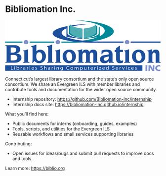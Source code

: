 # Bibliomation Inc.

![Bibliomation logo](./logo.svg)

Connecticut’s largest library consortium and the state’s only open source consortium. We share an Evergreen ILS with member libraries and contribute tools and documentation for the wider open source community.

- Internship repository: https://github.com/Bibliomation-Inc/internship
- Internship docs site: https://bibliomation-inc.github.io/internship

What you’ll find here:
- Public documents for interns (onboarding, guides, examples)
- Tools, scripts, and utilities for the Evergreen ILS
- Reusable workflows and small services supporting libraries

Contributing:
- Open issues for ideas/bugs and submit pull requests to improve docs and tools.

Learn more: https://biblio.org